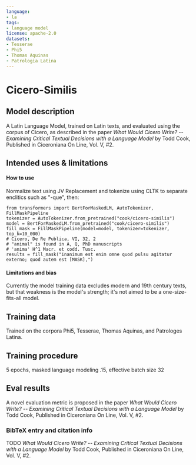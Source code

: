 ```yaml
---
language:
- la
tags:
- language model
license: apache-2.0
datasets:
- Tesserae
- Phi5
- Thomas Aquinas
- Patrologia Latina
---
```


# Cicero-Similis

## Model description

A Latin Language Model, trained on Latin texts, and evaluated using the corpus of Cicero, as described in the paper _What Would Cicero Write? -- Examining Critical Textual Decisions with a Language Model_ by Todd Cook,
Published in Ciceroniana On Line, Vol. V, #2.

## Intended uses & limitations

#### How to use

Normalize text using JV Replacement and tokenize using CLTK to separate enclitics such as "-que", then:

```
from transformers import BertForMaskedLM, AutoTokenizer, FillMaskPipeline
tokenizer = AutoTokenizer.from_pretrained("cook/cicero-similis")
model = BertForMaskedLM.from_pretrained("cook/cicero-similis")
fill_mask = FillMaskPipeline(model=model, tokenizer=tokenizer, top_k=10_000)
# Cicero, De Re Publica, VI, 32, 2
# "animal" is found in A, Q, PhD manuscripts
# 'anima' H^1 Macr. et codd. Tusc.
results = fill_mask("inanimum est enim omne quod pulsu agitatur externo; quod autem est [MASK],")
```

#### Limitations and bias

Currently the model training data excludes modern and 19th century texts, but that weakness is the model's strength; it's not aimed to be a one-size-fits-all model.

## Training data

Trained on the corpora Phi5, Tesserae, Thomas Aquinas, and Patrologes Latina.


## Training procedure

5 epochs, masked language modeling .15, effective batch size 32


## Eval results
A novel evaluation metric is proposed in the paper _What Would Cicero Write? -- Examining Critical Textual Decisions with a Language Model_ by Todd Cook,
Published in Ciceroniana On Line, Vol. V, #2.

### BibTeX entry and citation info
TODO
_What Would Cicero Write? -- Examining Critical Textual Decisions with a Language Model_ by Todd Cook,
Published in Ciceroniana On Line, Vol. V, #2.